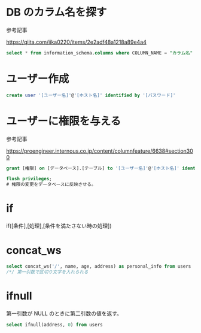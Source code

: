 # DB のカラム名を探す

参考記事

https://qiita.com/iika0220/items/2e2adf48a1218a89e4a4

```sql
select * from information_schema.columns where COLUMN_NAME = "カラム名" and table_schema = "データベース名"; 
```

# ユーザー作成

```sql
create user '[ユーザー名]'@'[ホスト名]' identified by '[パスワード]'
```

# ユーザーに権限を与える

参考記事

https://proengineer.internous.co.jp/content/columnfeature/6638#section300

```sql
grant [権限] on [データベース].[テーブル] to '[ユーザー名]'@'[ホスト名]' identified by '[パスワード]';

flush privileges;
# 権限の変更をデータベースに反映させる。
```

# if 
if([条件],[処理],[条件を満たさない時の処理])

# concat_ws

```sql
select concat_ws('/', name, age, address) as personal_info from users
/*/ 第一引数で区切り文字を入れられる
```


# ifnull
第一引数が NULL のときに第二引数の値を返す。

```sql
select ifnull(address, 0) from users
```